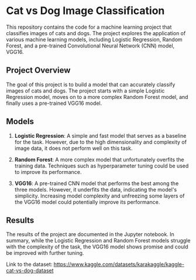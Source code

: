 # Cat vs Dog Image Classification

This repository contains the code for a machine learning project that classifies images of cats and dogs. The project explores the application of various machine learning models, including Logistic Regression, Random Forest, and a pre-trained Convolutional Neural Network (CNN) model, VGG16.

## Project Overview

The goal of this project is to build a model that can accurately classify images of cats and dogs. The project starts with a simple Logistic Regression model, moves on to a more complex Random Forest model, and finally uses a pre-trained VGG16 model.

## Models

1. **Logistic Regression**: A simple and fast model that serves as a baseline for the task. However, due to the high dimensionality and complexity of image data, it does not perform well on this task.

2. **Random Forest**: A more complex model that unfortunately overfits the training data. Techniques such as hyperparameter tuning could be used to improve its performance.

3. **VGG16**: A pre-trained CNN model that performs the best among the three models. However, it underfits the data, indicating the model's simplicity. Increasing model complexity and unfreezing some layers of the VGG16 model could potentially improve its performance.

## Results

The results of the project are documented in the Jupyter notebook. In summary, while the Logistic Regression and Random Forest models struggle with the complexity of the task, the VGG16 model shows promise and could be improved with further tuning.


Link to the dataset: https://www.kaggle.com/datasets/karakaggle/kaggle-cat-vs-dog-dataset
